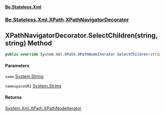 #### [Be.Stateless.Xml](README.md 'README')
### [Be.Stateless.Xml.XPath](Be.Stateless.Xml.XPath.md 'Be.Stateless.Xml.XPath').[XPathNavigatorDecorator](XPathNavigatorDecorator.md 'Be.Stateless.Xml.XPath.XPathNavigatorDecorator')

## XPathNavigatorDecorator.SelectChildren(string, string) Method

```csharp
public override System.Xml.XPath.XPathNodeIterator SelectChildren(string name, string namespaceURI);
```
#### Parameters

<a name='Be.Stateless.Xml.XPath.XPathNavigatorDecorator.SelectChildren(string,string).name'></a>

`name` [System.String](https://docs.microsoft.com/en-us/dotnet/api/System.String 'System.String')

<a name='Be.Stateless.Xml.XPath.XPathNavigatorDecorator.SelectChildren(string,string).namespaceURI'></a>

`namespaceURI` [System.String](https://docs.microsoft.com/en-us/dotnet/api/System.String 'System.String')

#### Returns
[System.Xml.XPath.XPathNodeIterator](https://docs.microsoft.com/en-us/dotnet/api/System.Xml.XPath.XPathNodeIterator 'System.Xml.XPath.XPathNodeIterator')